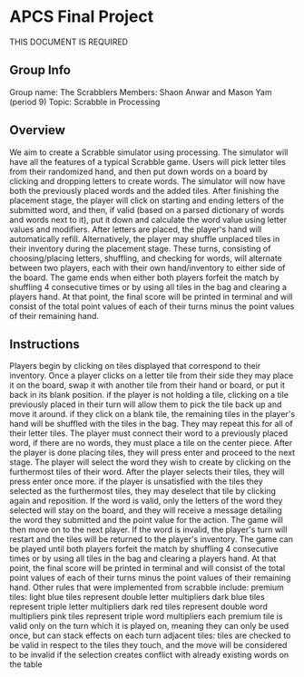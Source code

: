 # APCS Final Project
THIS DOCUMENT IS REQUIRED
## Group Info
Group name: The Scrabblers
Members: Shaon Anwar and Mason Yam (period 9)
Topic: Scrabble in Processing
## Overview
We aim to create a Scrabble simulator using processing. The simulator will have all the features of a typical Scrabble game. Users will pick letter tiles from their randomized hand, and then put down words on a board by clicking and dropping letters to create words. The simulator will now have both the previously placed words and the added tiles. After finishing the placement stage, the player will click on starting and ending letters of the submitted word, and then, if valid (based on a parsed dictionary of words and words next to it), put it down and calculate the word value using letter values and modifiers. After letters are placed, the player's hand will automatically refill. Alternatively, the player may shuffle unplaced tiles in their inventory during the placement stage. These turns, consisting of choosing/placing letters, shuffling, and checking for words, will alternate between two players, each with their own hand/inventory to either side of the board. The game ends when either both players forfeit the match by shuffling 4 consecutive times or by using all tiles in the bag and clearing a players hand. At that point, the final score will be printed in terminal and will consist of the total point values of each of their turns minus the point values of their remaining hand.
## Instructions
Players begin by clicking on tiles displayed that correspond to their inventory. Once a player clicks on a letter tile from their side they may place it on the board, swap it with another tile from their hand or board, or put it back in its blank position. if the player is not holding a tile, clicking on a tile previously placed in their turn will allow them to pick the tile back up and move it around. if they click on a blank tile, the remaining tiles in the player's hand will be shuffled with the tiles in the bag. They may repeat this for all of their letter tiles. The player must connect their word to a previously placed word, if there are no words, they must place a tile on the center piece. After the player is done placing tiles, they will press enter and proceed to the next stage. The player will select the word they wish to create by clicking on the furthermost tiles of their word. After the player selects their tiles, they will press enter once more. if the player is unsatisfied with the tiles they selected as the furthermost tiles, they may deselect that tile by clicking again and reposition. If the word is valid, only the letters of the word they selected will stay on the board, and they will receive a message detailing the word they submitted and the point value for the action. The game will then move on to the next player. If the word is invalid, the player's turn will restart and the tiles will be returned to the player's inventory. The game can be played until both players forfeit the match by shuffling 4 consecutive times or by using all tiles in the bag and clearing a players hand. At that point, the final score will be printed in terminal and will consist of the total point values of each of their turns minus the point values of their remaining hand.
Other rules that were implemented from scrabble include:
premium tiles:
light blue tiles represent double letter multipliers
dark blue tiles represent triple letter multipliers
dark red tiles represent double word multipliers
pink tiles represent triple word multipliers
each premium tile is valid only on the turn which it is played on, meaning they can only be used once, but can stack effects on each turn
adjacent tiles:
tiles are checked to be valid in respect to the tiles they touch, and the move will be considered to be invalid if the selection creates conflict with already existing words on the table

